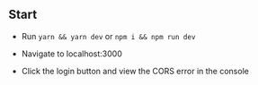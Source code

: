 ## Start

-   Run `yarn && yarn dev` or `npm i && npm run dev`

-   Navigate to localhost:3000

-   Click the login button and view the CORS error in the console
